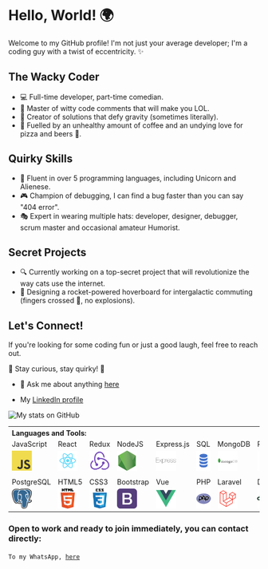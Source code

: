 # Hello, World! 🌍

Welcome to my GitHub profile! I'm not just your average developer; I'm a coding guy with a twist of eccentricity. ✨

## The Wacky Coder

- 💻 Full-time developer, part-time comedian.
- 🤣 Master of witty code comments that will make you LOL.
- 🌟 Creator of solutions that defy gravity (sometimes literally).
- 🍔 Fuelled by an unhealthy amount of coffee and an undying love for pizza and beers 🍻.

## Quirky Skills

- 🦄 Fluent in over 5 programming languages, including Unicorn and Alienese.
- 🎮 Champion of debugging, I can find a bug faster than you can say "404 error".
- 🎭 Expert in wearing multiple hats: developer, designer, debugger, scrum master and occasional amateur Humorist.

## Secret Projects

- 🔍 Currently working on a top-secret project that will revolutionize the way cats use the internet.
- 🚀 Designing a rocket-powered hoverboard for intergalactic commuting (fingers crossed 🤞, no explosions).

## Let's Connect!

If you're looking for some coding fun or just a good laugh, feel free to reach out.

🌈 Stay curious, stay quirky! 🌈

- 💬 Ask me about anything [here](https://wa.me/542645240612)

- My [LinkedIn profile](https://www.linkedin.com/in/guillermo-david-andrada)

![My stats on GitHub](https://github-readme-stats.vercel.app/api?username=GuilloSGit)

<table>
  <th colspan="8" align="left">
      Languages and Tools:
   </th>
  <tr>
    <td>JavaScript</td>
    <td>React</td>
    <td>Redux</td>
    <td>NodeJS</td>
    <td>Express.js</td>
    <td>SQL</td>
    <td>MongoDB</td>
    <td>Python</td>
  </tr>
  <tr>
    <td><img height="40" src="https://raw.githubusercontent.com/github/explore/80688e429a7d4ef2fca1e82350fe8e3517d3494d/topics/javascript/javascript.png"></td>
    <td><img height="40" src="https://raw.githubusercontent.com/github/explore/80688e429a7d4ef2fca1e82350fe8e3517d3494d/topics/react/react.png"></td>
    <td><img height="40" src="https://raw.githubusercontent.com/github/explore/80688e429a7d4ef2fca1e82350fe8e3517d3494d/topics/redux/redux.png"></code></td>
    <td><img height="40" src="https://raw.githubusercontent.com/github/explore/80688e429a7d4ef2fca1e82350fe8e3517d3494d/topics/nodejs/nodejs.png"></td>
    <td><img height="40" src="https://raw.githubusercontent.com/github/explore/80688e429a7d4ef2fca1e82350fe8e3517d3494d/topics/express/express.png"></td>
    <td><img height="40" src="https://raw.githubusercontent.com/github/explore/80688e429a7d4ef2fca1e82350fe8e3517d3494d/topics/sql/sql.png"></td>
      <td><img height="40" src="https://raw.githubusercontent.com/github/explore/80688e429a7d4ef2fca1e82350fe8e3517d3494d/topics/mongodb/mongodb.png"></td>
  <td><img height="40" src="https://raw.githubusercontent.com/github/explore/80688e429a7d4ef2fca1e82350fe8e3517d3494d/topics/python/python.png"></td>
  </tr>
  <tr>
    <td colspan="8"></td>
  </tr>
  <tr>
    <td>PostgreSQL</td>
    <td>HTML5</td>
    <td>CSS3</td>
    <td>Bootstrap</td>
    <td>Vue</td>
    <td>PHP</td>
    <td>Laravel</td>
    <td>Django</td>
  </tr>
    <tr>
    <td><img height="40" src="https://raw.githubusercontent.com/github/explore/80688e429a7d4ef2fca1e82350fe8e3517d3494d/topics/postgresql/postgresql.png"></td>
    <td><img height="40" src="https://raw.githubusercontent.com/github/explore/80688e429a7d4ef2fca1e82350fe8e3517d3494d/topics/html/html.png"></td>
    <td><img height="40" src="https://raw.githubusercontent.com/github/explore/80688e429a7d4ef2fca1e82350fe8e3517d3494d/topics/css/css.png"></td>
    <td><img height="40" src="https://raw.githubusercontent.com/github/explore/80688e429a7d4ef2fca1e82350fe8e3517d3494d/topics/bootstrap/bootstrap.png"></td>
    <td><img height="40" src="https://raw.githubusercontent.com/github/explore/80688e429a7d4ef2fca1e82350fe8e3517d3494d/topics/vue/vue.png"></td>
    <td><img height="40" src="https://raw.githubusercontent.com/github/explore/80688e429a7d4ef2fca1e82350fe8e3517d3494d/topics/php/php.png"></td>
    <td><img height="40" src="https://raw.githubusercontent.com/github/explore/80688e429a7d4ef2fca1e82350fe8e3517d3494d/topics/laravel/laravel.png"></td>
    <td><img height="40" src="https://raw.githubusercontent.com/github/explore/80688e429a7d4ef2fca1e82350fe8e3517d3494d/topics/django/django.png"></td>
  </tr>
</table>

### Open to work and ready to join immediately, you can contact directly:

<code>To my WhatsApp, [here](https://wa.me/543876295801)</code>

